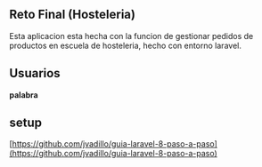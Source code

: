 ## Reto Final (Hosteleria)

Esta aplicacion esta hecha con la funcion de gestionar pedidos de productos en escuela de hosteleria, hecho con entorno laravel.

## Usuarios

**palabra**


## setup

[https://github.com/jvadillo/guia-laravel-8-paso-a-paso](https://github.com/jvadillo/guia-laravel-8-paso-a-paso)




